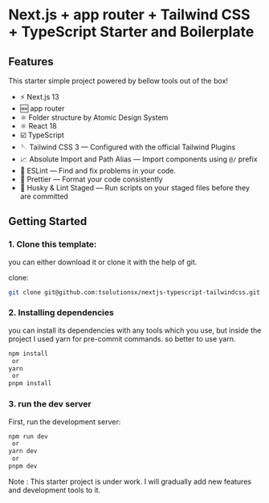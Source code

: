 # Next.js + app router + Tailwind CSS + TypeScript Starter and Boilerplate

## Features

This starter simple project powered by bellow tools out of the box!

- ⚡️ Next.js 13
- 🆕 app router
- ⚛️ Folder structure by Atomic Design System
- ⚛️ React 18
- ☑️ TypeScript
- 🪡 Tailwind CSS 3 — Configured with the official Tailwind Plugins
- 📈 Absolute Import and Path Alias — Import components using `@/` prefix
- 📏 ESLint — Find and fix problems in your code.
- 💖 Prettier — Format your code consistently
- 🐶 Husky & Lint Staged — Run scripts on your staged files before they are committed

## Getting Started

### 1. Clone this template:

you can either download it or clone it with the help of git.

clone:

```bash
git clone git@github.com:tsolutionsx/nextjs-typescript-tailwindcss.git
```

### 2. Installing dependencies

you can install its dependencies with any tools which you use, but inside the project I used yarn for pre-commit commands.
so better to use yarn.

```bash
npm install
 or
yarn
 or
pnpm install
```

### 3. run the dev server

First, run the development server:

```bash
npm run dev
 or
yarn dev
 or
pnpm dev
```

Note : This starter project is under work. I will gradually add new features and development tools to it.
